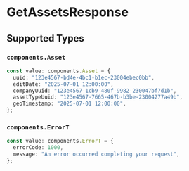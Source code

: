 # GetAssetsResponse


## Supported Types

### `components.Asset`

```typescript
const value: components.Asset = {
  uuid: "123e4567-bd4e-4bc1-b1ec-23004ebec0bb",
  editDate: "2025-07-01 12:00:00",
  companyUuid: "123e4567-1cb9-480f-9982-230047bf7d1b",
  assetTypeUuid: "123e4567-7665-467b-b3be-23004277a49b",
  geoTimestamp: "2025-07-01 12:00:00",
};
```

### `components.ErrorT`

```typescript
const value: components.ErrorT = {
  errorCode: 1000,
  message: "An error occurred completing your request",
};
```

